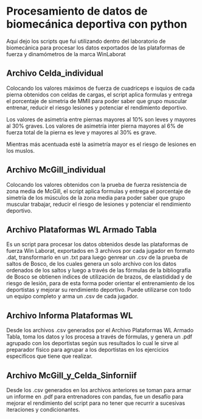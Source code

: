 

# Procesamiento de datos de biomecánica deportiva con python

Aquí dejo los scripts que fui utilizando dentro del laboratorio de biomecánica para procesar los datos exportados de las plataformas de fuerza y dinamómetros de la marca WinLaborat

</header>



## Archivo Celda_individual
Colocando los valores máximos de fuerza de cuadriceps e isquios de cada pierna obtenidos con celdas de cargas, el script aplica formulas y entrega el porcentaje de simetria de MMII para poder saber que grupo muscular entrenar, reducir el riesgo lesiones y potenciar el rendimiento deportivo. 

Los valores de asimetria entre piernas mayores al 10% son leves y mayores al 30% graves.
Los valores de asimetría inter pierna mayores al 6% de fuerza total de la pierna es leve y mayores al 30% es grave.

Mientras más acentuada esté la asimetría mayor es el riesgo de lesiones en los muslos.

## Archivo McGill_individual
Colocando los valores obtenidos con la prueba de fuerza resistencia de zona media de McGill, el script aplica formulas y entrega el porcentaje de simetría de los músculos de la zona media para poder saber que grupo muscular trabajar, reducir el riesgo de lesiones y potenciar el rendimiento deportivo.

## Archivo Plataformas WL Armado Tabla
Es un script para procesar los datos obtenidos desde las plataformas de fuerza Win Laborat, exportados en 3 archivos por cada jugador en formato .dat, transformarlo en un .txt para luego genrear un .csv de la prueba de saltos de Bosco, de los cuales genera un solo archivo con los datos ordenados de los saltos y luego a través de las fórmulas de la bibliografía de Bosco se obtienen  indices de utilización de brazos, de elastididad y de riesgo de lesión, para de esta forma poder orientar el entrenamiento de los deportistas y mejorar su rendimiento deportivo. Puede utilizarse con todo un equipo completo y arma un .csv de cada jugador.

## Archivo Informa Plataformas WL
Desde los archivos .csv generados por el Archivo Plataformas WL Armado Tabla, toma los datos y los procesa a través de fórmulas, y genera un .pdf agrupado con los deportistas según sus resultados lo cual le sirve al preparador físico para agrupar a los deportistas en los ejercicios especificos que tiene que realizar.

## Archivo McGill_y_Celda_Sinforniif
Desde los .csv generados en los archivos anteriores se toman para armar un informe en .pdf para entrenadores con pandas, fue un desafío para mejorar el rendimiento del script para no tener que recurrir a sucesivas iteraciones y condicionantes.
